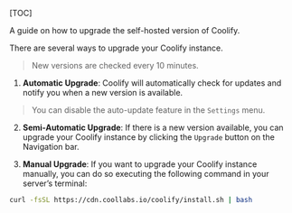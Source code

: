 [TOC]

A guide on how to upgrade the self-hosted version of Coolify.

There are several ways to upgrade your Coolify instance.

> New versions are checked every 10 minutes.

1. **Automatic Upgrade**: Coolify will automatically check for updates and notify you when a new version is available.

>  You can disable the auto-update feature in the `Settings` menu.

2. **Semi-Automatic Upgrade**: If there is a new version available, you can upgrade your Coolify instance by clicking the `Upgrade` button on the Navigation bar.

3. **Manual Upgrade**: If you want to upgrade your Coolify instance manually, you can do so executing the following command in your server’s terminal:

```bash
curl -fsSL https://cdn.coollabs.io/coolify/install.sh | bash
```
